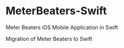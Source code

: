 # MeterBeaters-Swift
Meter Beaters iOS Mobile Application in Swift

Migration of Meter Beaters to Swift
